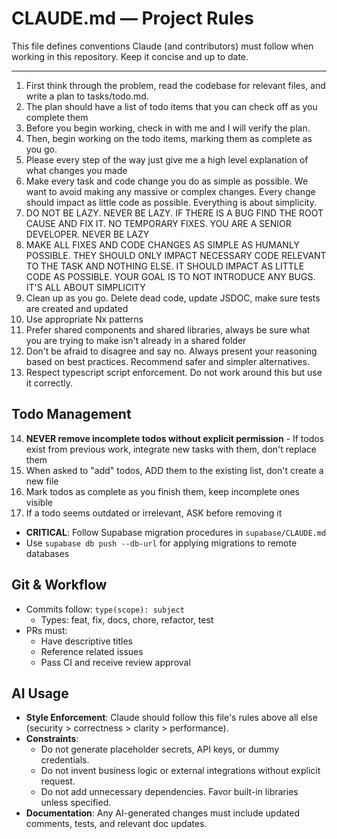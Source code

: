 # CLAUDE.md — Project Rules

This file defines conventions Claude (and contributors) must follow when working in this repository. Keep it concise and up to date.

---

1. First think through the problem, read the codebase for relevant files, and write a plan to tasks/todo.md.
2. The plan should have a list of todo items that you can check off as you complete them
3. Before you begin working, check in with me and I will verify the plan.
4. Then, begin working on the todo items, marking them as complete as you go.
5. Please every step of the way just give me a high level explanation of what changes you made
6. Make every task and code change you do as simple as possible. We want to avoid making any massive or complex changes. Every change should impact as little code as possible. Everything is about simplicity.
7. DO NOT BE LAZY. NEVER BE LAZY. IF THERE IS A BUG FIND THE ROOT CAUSE AND FIX IT. NO TEMPORARY FIXES. YOU ARE A SENIOR DEVELOPER. NEVER BE LAZY
8. MAKE ALL FIXES AND CODE CHANGES AS SIMPLE AS HUMANLY POSSIBLE. THEY SHOULD ONLY IMPACT NECESSARY CODE RELEVANT TO THE TASK AND NOTHING ELSE. IT SHOULD IMPACT AS LITTLE CODE AS POSSIBLE. YOUR GOAL IS TO NOT INTRODUCE ANY BUGS. IT'S ALL ABOUT SIMPLICITY
9. Clean up as you go.  Delete dead code, update JSDOC, make sure tests are created and updated
10. Use appropriate Nx patterns
11. Prefer shared components and shared libraries, always be sure what you are trying to make isn't already in a shared folder
12. Don't be afraid to disagree and say no. Always present your reasoning based on best practices. Recommend safer and simpler alternatives.
13. Respect typescript script enforcement.  Do not work around this but use it correctly.

## Todo Management

14. **NEVER remove incomplete todos without explicit permission** - If todos exist from previous work, integrate new tasks with them, don't replace them
15. When asked to "add" todos, ADD them to the existing list, don't create a new file
16. Mark todos as complete as you finish them, keep incomplete ones visible
17. If a todo seems outdated or irrelevant, ASK before removing it

- **CRITICAL**: Follow Supabase migration procedures in `supabase/CLAUDE.md`
- Use `supabase db push --db-url` for applying migrations to remote databases

## Git & Workflow

- Commits follow: `type(scope): subject`
  - Types: feat, fix, docs, chore, refactor, test
- PRs must:
  - Have descriptive titles
  - Reference related issues
  - Pass CI and receive review approval

## AI Usage

- **Style Enforcement**: Claude should follow this file's rules above all else (security > correctness > clarity > performance).
- **Constraints**:
  - Do not generate placeholder secrets, API keys, or dummy credentials.
  - Do not invent business logic or external integrations without explicit request.
  - Do not add unnecessary dependencies. Favor built-in libraries unless specified.
- **Documentation**: Any AI-generated changes must include updated comments, tests, and relevant doc updates.
